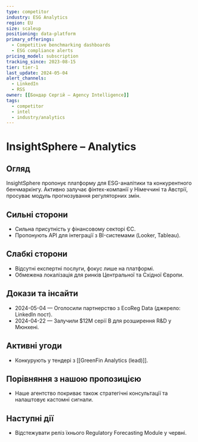 ```yaml
---
type: competitor
industry: ESG Analytics
region: EU
size: scaleup
positioning: data-platform
primary_offerings:
  - Competitive benchmarking dashboards
  - ESG compliance alerts
pricing_model: subscription
tracking_since: 2023-08-15
tier: tier-1
last_update: 2024-05-04
alert_channels:
  - LinkedIn
  - RSS
owner: [[Бондар Сергій – Agency Intelligence]]
tags:
  - competitor
  - intel
  - industry/analytics
---
```


# InsightSphere – Analytics

## Огляд
InsightSphere пропонує платформу для ESG-аналітики та конкурентного бенчмаркінгу. Активно залучає фінтех-компанії у Німеччині та Австрії, просуває модуль прогнозування регуляторних змін.

## Сильні сторони
- Сильна присутність у фінансовому секторі ЄС.
- Пропонують API для інтеграції з BI-системами (Looker, Tableau).

## Слабкі сторони
- Відсутні експертні послуги, фокус лише на платформі.
- Обмежена локалізація для ринків Центральної та Східної Європи.

## Докази та інсайти
- 2024-05-04 — Оголосили партнерство з EcoReg Data (джерело: LinkedIn пост).
- 2024-04-22 — Залучили $12M серії B для розширення R&D у Мюнхені.

## Активні угоди
- Конкурують у тендері з [[GreenFin Analytics (lead)]].

## Порівняння з нашою пропозицією
- Наше агентство покриває також стратегічні консультації та налаштовує кастомні сигнали.

## Наступні дії
- Відстежувати реліз їхнього Regulatory Forecasting Module у червні.
